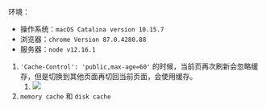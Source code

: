 环境：
* 操作系统：`macOS Catalina version 10.15.7`
* 浏览器：`chrome Version 87.0.4280.88`
* 服务器：`node v12.16.1`

1. `'Cache-Control': 'public,max-age=60'` 的时候，当前页再次刷新会忽略缓存，但是切换到其他页面再切回当前页面，会使用缓存。
   1. ![](https://pic1.zhimg.com/80/v2-78461056b1ab65ea3ad247309d492d2b_1440w.jpg?source=1940ef5c)
2. `memory cache` 和  `disk cache` 

